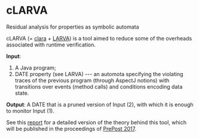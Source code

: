 # cLARVA
Residual analysis for properties as symbolic automata

cLARVA (= [clara](https://github.com/Sable/clara) + [LARVA](http://www.cs.um.edu.mt/svrg/Tools/LARVA/)) is a tool aimed to reduce some of the overheads associated with runtime verification.

**Input**: 
1. A Java program;
2. DATE property (see LARVA) --- an automota specifying the violating traces of the previous program (through AspectJ notions) with transitions over events (method calls) and conditions encoding data state.
      
**Output**: A DATE that is a pruned version of Input (2), with which it is enough to monitor Input (1).

See this [report](https://www.um.edu.mt/ict/cs/research/technical_reports) for a detailed version of the theory behind this tool, which will be published in the proceedings of [PrePost 2017](staff.um.edu.mt/afra1/prepost17/).

